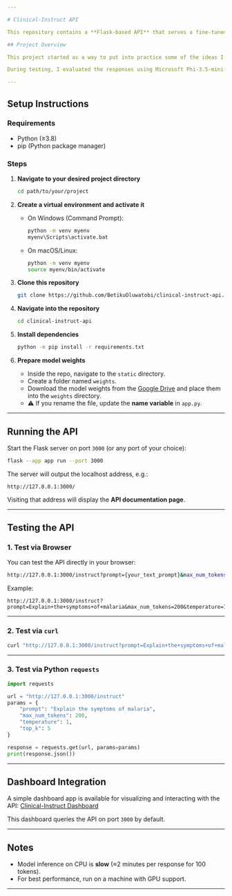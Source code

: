 ```yaml
---

# Clinical-Instruct API

This repository contains a **Flask-based API** that serves a fine-tuned GPT-2 (355M) language model for clinical reasoning tasks. The fine-tuning was inspired by concepts from *Sebastian Rachka’s* book **“How to Build Large Language Models from Scratch”** and applied to the dataset from the [Zindi Kenya Clinical Reasoning Challenge](https://zindi.africa/competitions/kenya-clinical-reasoning-challenge/data).

## Project Overview

This project started as a way to put into practice some of the ideas I learned while studying how instruction fine-tuning works at a low level. I decided to revisit a clinical reasoning dataset from a past hackathon and experiment with applying GPT-2 (355M) to it. The model was trained and wrapped into a simple Flask API so that it could be queried directly or integrated into other applications.

During testing, I evaluated the responses using Microsoft Phi-3.5-mini-instruct, and the fine-tuned model reached an automated conversational benchmark score of [**68.33**](https://www.kaggle.com/code/oluwatobibetiku/clinical-data-evaluation) on the test data. While not state-of-the-art, the results showed that the approach worked reasonably well and provided a solid hands-on learning experience. To make interaction easier, I also built a sample dashboard that connects to the API and lets users try out the model through a simple interface.

---
```


## Setup Instructions

### Requirements

* Python (≥3.8)
* pip (Python package manager)

### Steps

1. **Navigate to your desired project directory**

   ```bash
   cd path/to/your/project
   ```

2. **Create a virtual environment and activate it**

   * On Windows (Command Prompt):

     ```bash
     python -m venv myenv
     myenv\Scripts\activate.bat
     ```
   * On macOS/Linux:

     ```bash
     python -m venv myenv
     source myenv/bin/activate
     ```

3. **Clone this repository**

   ```bash
   git clone https://github.com/BetikuOluwatobi/clinical-instruct-api.git
   ```

4. **Navigate into the repository**

   ```bash
   cd clinical-instruct-api
   ```

5. **Install dependencies**

   ```bash
   python -m pip install -r requirements.txt
   ```

6. **Prepare model weights**

   * Inside the repo, navigate to the `static` directory.
   * Create a folder named `weights`.
   * Download the model weights from the [Google Drive](https://drive.google.com/drive/folders/1WK38_fb_5Gq67gkGZUV9ALLyqiyqJBoe?usp=sharing) and place them into the `weights` directory.
   * ⚠️ If you rename the file, update the **name variable** in `app.py`.

---

## Running the API

Start the Flask server on port `3000` (or any port of your choice):

```bash
flask --app app run --port 3000
```

The server will output the localhost address, e.g.:

```
http://127.0.0.1:3000/
```

Visiting that address will display the **API documentation page**.

---

## Testing the API

### 1. Test via Browser

You can test the API directly in your browser:

```bash
http://127.0.0.1:3000/instruct?prompt={your_text_prompt}&max_num_tokens={num_of_tokens_to_generate}&temperature=1&top_k=5
```

Example:

```
http://127.0.0.1:3000/instruct?prompt=Explain+the+symptoms+of+malaria&max_num_tokens=200&temperature=1&top_k=5
```

---

### 2. Test via `curl`

```bash
curl "http://127.0.0.1:3000/instruct?prompt=Explain+the+symptoms+of+malaria&max_num_tokens=200&temperature=1&top_k=5"
```

---

### 3. Test via Python `requests`

```python
import requests

url = "http://127.0.0.1:3000/instruct"
params = {
    "prompt": "Explain the symptoms of malaria",
    "max_num_tokens": 200,
    "temperature": 1,
    "top_k": 5
}

response = requests.get(url, params=params)
print(response.json())
```

---

## Dashboard Integration

A simple dashboard app is available for visualizing and interacting with the API: [Clinical-Instruct Dashboard](https://github.com/BetikuOluwatobi/clinical-instruct-dashboard)

This dashboard queries the API on port `3000` by default.

---

## Notes

* Model inference on CPU is **slow** (≈2 minutes per response for 100 tokens).
* For best performance, run on a machine with GPU support.

---
